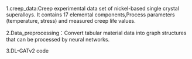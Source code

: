 1.creep_data:Creep experimental data set of nickel-based single crystal superalloys. It contains 17 elemental components,Process parameters (temperature, stress) and measured creep life values.

2.Data_preprocessing：Convert tabular material data into graph structures that can be processed by neural networks.

3.DL-GATv2 code

